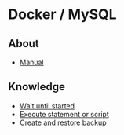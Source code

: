 # Docker / MySQL
## About
* [Manual](https://hub.docker.com/_/mysql)

## Knowledge
* [Wait until started](./start_and_wait_until_ready.md)
* [Execute statement or script](./execute_statement_or_script.md)
* [Create and restore backup](./create_and_restore_backup.md)
